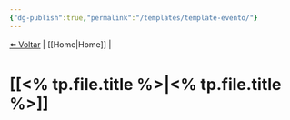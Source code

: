 ```yaml
---
{"dg-publish":true,"permalink":"/templates/template-evento/"}
---
```


<a href="javascript:history.back()">⬅️ Voltar</a> | [[Home\|Home]] | 

# [[<% tp.file.title %>\|<% tp.file.title %>]]